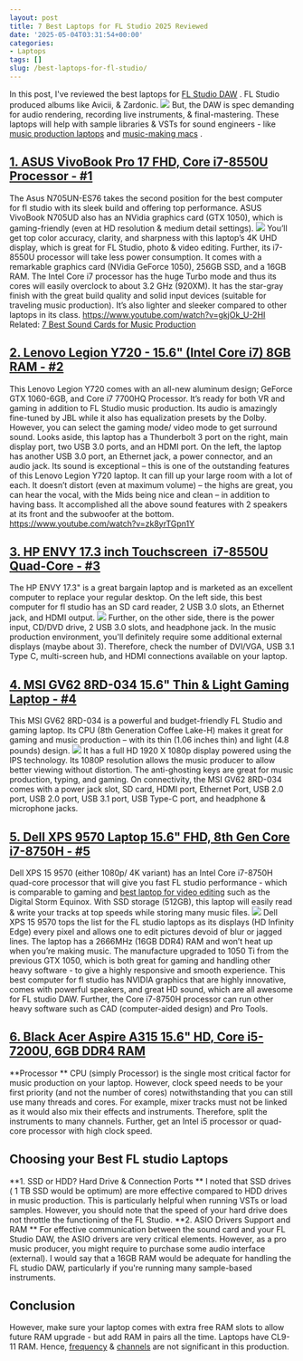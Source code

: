 ```yaml
---
layout: post
title: 7 Best Laptops for FL Studio 2025 Reviewed
date: '2025-05-04T03:31:54+00:00'
categories:
- Laptops
tags: []
slug: /best-laptops-for-fl-studio/
---
```


In this post, I've reviewed the best laptops for
[FL Studio DAW](https://www.image-line.com/flstudio/)
.
FL Studio
produced albums like Avicii, & Zardonic.
![](/assets/img/12/Pest-Control.jpg)
But, the DAW is spec demanding for audio rendering, recording live instruments, & final-mastering.
These laptops will help with sample libraries & VSTs for sound engineers - like
[music production laptops](https://pestpolicy.com/best-laptop-for-music-production/)
and
[music-making macs](https://pestpolicy.com/best-mac-for-music-production/)
.
## [1. ASUS VivoBook Pro 17 FHD, Core i7-8550U Processor - #1](https://www.amazon.com/dp/B0791WV9MG/?tag=p-policy-20)
The Asus
N705UN-ES76
takes the second position for the best computer for fl studio with its sleek build and offering top performance.
[](https://www.amazon.com/dp/B0791WV9MG/?tag=p-policy-20)
[](https://www.amazon.com/dp/B01KWPTLQG/ref=as_li_ss_il?&linkCode=li3&tag=p-policy-20&linkId=1d5bedff8c59deadcb5756de1c4165d6)
[](https://www.amazon.com/dp/B01KWPTLQG/ref=as_li_ss_il?&linkCode=li2&tag=p-policy-20&linkId=2742498f1d11ed7b298176c4737e30ac)
[](https://www.amazon.com/dp/B00E1N09JO/?tag=p-policy-20)
ASUS VivoBook N705UD also has an NVidia graphics card (GTX 1050), which is gaming-friendly (even at HD resolution & medium detail settings).
![](/assets/img/e/ir)
You’ll get top color accuracy, clarity, and sharpness with this laptop’s 4K UHD display, which is great for FL Studio, photo & video editing.
Further, its i7-8550U processor will take less power consumption. It comes with a remarkable graphics card (NVidia GeForce 1050), 256GB SSD, and a 16GB RAM. The Intel Core i7 processor has the huge Turbo mode and thus its cores will easily overclock to about 3.2 GHz (920XM).
It has the star-gray finish with the great build quality and solid input devices (suitable for traveling music production). It’s also lighter and sleeker compared to other laptops in its class.
https://www.youtube.com/watch?v=gkjOk_U-2HI
Related:
[7 Best Sound Cards for Music Production](https://pestpolicy.com/best-sound-cards-for-music-production/)
## [2. Lenovo Legion Y720 - 15.6" (Intel Core i7) 8GB RAM - #2](https://www.amazon.com/dp/B074L1NK79/?tag=p-policy-20)
This Lenovo Legion Y720 comes with an all-new aluminum design; GeForce GTX 1060-6GB, and Core i7 7700HQ Processor. It’s ready for both VR and gaming in addition to FL Studio music production.
[](https://www.amazon.com/dp/B074L1NK79/?tag=p-policy-20)
[](https://www.amazon.com/dp/B01KWPTLQG/ref=as_li_ss_il?&linkCode=li3&tag=p-policy-20&linkId=1d5bedff8c59deadcb5756de1c4165d6)
[](https://www.amazon.com/dp/B01KWPTLQG/ref=as_li_ss_il?&linkCode=li2&tag=p-policy-20&linkId=2742498f1d11ed7b298176c4737e30ac)
[](https://www.amazon.com/dp/B00E1N09JO/?tag=p-policy-20)
Its audio is amazingly fine-tuned by JBL while it also has equalization presets by the Dolby. However, you can select the gaming mode/ video mode to get surround sound.
Looks aside, this laptop has a Thunderbolt 3 port on the right, main display port, two USB 3.0 ports, and an HDMI port. On the left, the laptop has another USB 3.0 port, an Ethernet jack, a power connector, and an audio jack.
Its sound is exceptional – this is one of the outstanding features of this Lenovo Legion Y720 laptop. It can fill up your large room with a lot of each.
It doesn’t distort (even at maximum volume) – the highs are great, you can hear the vocal, with the Mids being nice and clean – in addition to having bass. It accomplished all the above sound features with 2 speakers at its front and the subwoofer at the bottom.
https://www.youtube.com/watch?v=zk8yrTGpn1Y
## [3. HP ENVY 17.3 inch Touchscreen  i7-8550U Quad-Core - #3](https://www.amazon.com/dp/B07BPYB7NL/?tag=p-policy-20)
The HP ENVY 17.3" is a great bargain laptop and is marketed as an excellent computer to replace your regular desktop.
[](https://www.amazon.com/dp/B07BPYB7NL/?tag=p-policy-20)
[](https://www.amazon.com/dp/B01KWPTLQG/ref=as_li_ss_il?&linkCode=li3&tag=p-policy-20&linkId=1d5bedff8c59deadcb5756de1c4165d6)
[](https://www.amazon.com/dp/B01KWPTLQG/ref=as_li_ss_il?&linkCode=li2&tag=p-policy-20&linkId=2742498f1d11ed7b298176c4737e30ac)
[](https://www.amazon.com/dp/B00E1N09JO/?tag=p-policy-20)
On the left side, this best computer for fl studio has an SD card reader, 2 USB 3.0 slots, an Ethernet jack, and HDMI output.
![](/assets/img/e/ir)
Further, on the other side, there is the power input, CD/DVD drive, 2 USB 3.0 slots, and headphone jack.
In the music production environment, you'll definitely require some additional external displays (maybe about 3). Therefore, check the number of DVI/VGA, USB 3.1 Type C, multi-screen hub, and HDMI connections available on your laptop.
## [4. MSI GV62 8RD-034 15.6" Thin & Light Gaming Laptop - #4](https://www.amazon.com/dp/B07BWF4H3W/?tag=p-policy-20)
This MSI GV62 8RD-034 is a powerful and budget-friendly FL Studio and gaming laptop. Its CPU (8th Generation Coffee Lake-H) makes it great for gaming and music production – with its thin (1.06 inches thin) and light (4.8 pounds) design.
[](https://www.amazon.com/dp/B07BWF4H3W/?tag=p-policy-20)
[](https://www.amazon.com/dp/B01KWPTLQG/ref=as_li_ss_il?&linkCode=li3&tag=p-policy-20&linkId=1d5bedff8c59deadcb5756de1c4165d6)
[](https://www.amazon.com/dp/B01KWPTLQG/ref=as_li_ss_il?&linkCode=li2&tag=p-policy-20&linkId=2742498f1d11ed7b298176c4737e30ac)
[](https://www.amazon.com/dp/B00E1N09JO/?tag=p-policy-20)
![](/assets/img/e/ir)
It has a full HD 1920 X 1080p display powered using the IPS technology. Its 1080P resolution allows the music producer to allow better viewing without distortion. The anti-ghosting keys are great for music production, typing, and gaming.
On connectivity, the MSI GV62 8RD-034 comes with a power jack slot, SD card, HDMI port, Ethernet Port, USB 2.0 port, USB 2.0 port, USB 3.1 port, USB Type-C port, and headphone & microphone jacks.
## [5. Dell XPS 9570 Laptop 15.6" FHD, 8th Gen Core i7-8750H - #5](https://www.amazon.com/dp/B07CTKVGQ5/?tag=p-policy-20)
Dell XPS 15 9570 (either 1080p/ 4K variant) has an Intel Core i7-8750H quad-core processor that will give you fast FL studio performance - which is comparable to gaming and
[best laptop for video editing](https://pestpolicy.com/best-laptop-for-video-editing/)
such as the Digital Storm Equinox. With SSD storage (512GB), this laptop will easily read & write your tracks at top speeds while storing many music files.
[](https://www.amazon.com/dp/B07CTKVGQ5/?tag=p-policy-20)
[](https://www.amazon.com/dp/B01KWPTLQG/ref=as_li_ss_il?&linkCode=li3&tag=p-policy-20&linkId=1d5bedff8c59deadcb5756de1c4165d6)
[](https://www.amazon.com/dp/B01KWPTLQG/ref=as_li_ss_il?&linkCode=li2&tag=p-policy-20&linkId=2742498f1d11ed7b298176c4737e30ac)
[](https://www.amazon.com/dp/B00E1N09JO/?tag=p-policy-20)
![](/assets/img/e/ir)
Dell XPS 15 9570 tops the list for the FL studio laptops as its displays (HD Infinity Edge) every pixel and allows one to edit pictures devoid of blur or jagged lines.
The laptop has a 2666MHz (16GB DDR4) RAM and won’t heat up when you’re making music. The manufacture upgraded to 1050 Ti from the previous GTX 1050, which is both great for gaming and handling other heavy software - to give a highly responsive and smooth experience.
This best computer for fl studio has NVIDIA graphics that are highly innovative, comes with powerful speakers, and great HD sound, which are all awesome for FL studio DAW. Further, the Core i7-8750H processor can run other heavy software such as CAD (computer-aided design) and Pro Tools.
## [6. Black Acer Aspire A315 15.6" HD, Core i5-7200U, 6GB DDR4 RAM](https://www.amazon.com/dp/B07BN57QBZ/?tag=p-policy-20)
**Processor **
CPU (simply Processor) is the single most critical factor for music production on your laptop. However, clock speed needs to be your first priority (and not the number of cores) notwithstanding that you can still use many threads and cores.
[](https://www.amazon.com/dp/B07BN57QBZ/?tag=p-policy-20)
[](https://www.amazon.com/dp/B01KWPTLQG/ref=as_li_ss_il?&linkCode=li3&tag=p-policy-20&linkId=1d5bedff8c59deadcb5756de1c4165d6)
[](https://www.amazon.com/dp/B01KWPTLQG/ref=as_li_ss_il?&linkCode=li2&tag=p-policy-20&linkId=2742498f1d11ed7b298176c4737e30ac)
[](https://www.amazon.com/dp/B00E1N09JO/?tag=p-policy-20)
For example, mixer tracks must not be linked as it would also mix their effects and instruments. Therefore, split the instruments to many channels. Further, get an Intel i5 processor or quad-core processor with high clock speed.
## Choosing your Best FL studio Laptops
**1. SSD or HDD? Hard Drive & Connection Ports **
I noted that SSD drives ( 1 TB SSD would be optimum) are more effective compared to HDD drives in music production. This is particularly helpful when running VSTs or load samples. However, you should note that the speed of your hard drive does not throttle the functioning of the FL Studio.
**2. ASIO Drivers Support and RAM **
For effective communication between the sound card and your FL Studio DAW, the ASIO drivers are very critical elements. However, as a pro music producer, you might require to purchase some audio interface (external).
I would say that a 16GB RAM would be adequate for handling the FL studio DAW, particularly if you're running many sample-based instruments.
## Conclusion
However, make sure your laptop comes with extra free RAM slots to allow future RAM upgrade - but add RAM in pairs all the time. Laptops have CL9-11 RAM. Hence,
[frequency](https://www.youtube.com/watch?v=dWgzA2C61z4)
&
[channels](https://pestpolicy.com/)
are not significant in this production.
